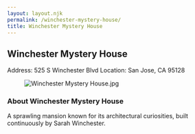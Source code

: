 ```yaml
---
layout: layout.njk
permalink: /winchester-mystery-house/
title: Winchester Mystery House
---
```


<article class="attraction-detail container">
  <h2>Winchester Mystery House</h2>
  <div class="attraction-meta">
    <span class="address">Address: 525 S Winchester Blvd</span>
    <span class="location">Location: San Jose, CA 95128</span>
  </div>
  <figure class="attraction-image">
    <img src="https://upload.wikimedia.org/wikipedia/commons/9/94/Winchester_Mystery_House.jpg?v=1743956077375" alt="Winchester Mystery House.jpg" loading="lazy">
  </figure>
  <div class="attraction-description">
    <h3>About Winchester Mystery House</h3>
    <p>A sprawling mansion known for its architectural curiosities, built continuously by Sarah Winchester.</p>
  </div>
  
</article>